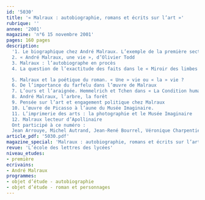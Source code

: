 ```yaml
---
id: '5030'
title: '« Malraux : autobiographie, romans et écrits sur l’art »'
rubrique: ''
annee: '2001'
magazine: 'n°6 15 novembre 2001'
pages: 160 pages
description: 
  '1. Le biographique chez André Malraux. L’exemple de la première section des « Antimémoires »
  2. « André Malraux, une vie », d’Olivier Todd
  3. Malraux : l’autobiographe en procès
  4. La question de l’exactitude des faits dans le « Miroir des limbes »

  5. Malraux et la poétique du roman. « Une » vie ou « la » vie ?
  6. De l’importance du farfelu dans l’œuvre de Malraux
  7. L’ours et l’araignée. Hemmelrich et Tchen dans « La Condition humaine »
  8. André Malraux, l’arbre, la forêt
  9. Pensée sur l’art et engagement politique chez Malraux
  10. L’œuvre de Picasso à l’aune du Musée Imaginaire.
  11. L’imprimerie des arts : la photographie et le Musée Imaginaire
  12. Malraux lecteur d’Apollinaire
  Ont participé à ce numéro :
  Jean Arrouye, Michel Autrand, Jean-René Bourrel, Véronique Charpentier, Julien Dieudonné, Marie-Sophie Doudet, Henri Godard, Moncef Khémiri, Jean-Claude Larrat, Jacques Lecarme, Joël Loehr et Yves Stalloni'
article_pdf: '5030.pdf'
magazine_special: 'Malraux : autobiographie, romans et écrits sur l’art'
revue: 'L’école des lettres des lycées'
niveau_etudes:
- première
ecrivains:
- André Malraux
programmes:
- objet d’étude - autobiographie
- objet d’étude - roman et personnages
---
```

